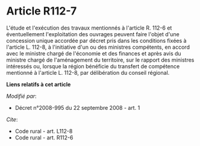 # Article R112-7

L'étude et l'exécution des travaux mentionnés à l'article R. 112-6 et éventuellement l'exploitation des ouvrages peuvent
faire l'objet d'une concession unique accordée par décret pris dans les conditions fixées à l'article L. 112-8, à
l'initiative d'un ou des ministres compétents, en accord avec le ministre chargé de l'économie et des finances et après avis
du ministre chargé de l'aménagement du territoire, sur le rapport des ministres intéressés ou, lorsque la région bénéficie du
transfert de compétence mentionné à l'article L. 112-8, par délibération du conseil régional.

**Liens relatifs à cet article**

_Modifié par_:

  - Décret n°2008-995 du 22 septembre 2008 - art. 1

_Cite_:

  - Code rural - art. L112-8
  - Code rural - art. R112-6
